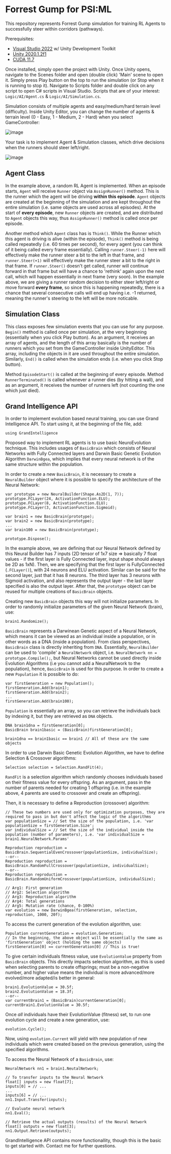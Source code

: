 # Forrest Gump for PSI:ML

This repository represents Forrest Gump simulation for training RL Agents to successfully steer within corridors (pathways).

Prerequisites:
* [Visual Studio 2022](https://visualstudio.microsoft.com/) w/ Unity Development Toolkit
* [Unity 2020.1.2f1](https://unity3d.com/get-unity/download/archive)
* [CUDA 11.7](https://developer.nvidia.com/cuda-toolkit-archive)

Once installed, simply open the project with Unity. Once Unity opens, navigate to the Scenes folder and open (double click) 'Main' scene to open it. Simply press Play button on the top to run the simulation (or Stop when it is running to stop it). Navigate to Scripts folder and double click on any script to open C# scripts in Visual Studio. Scripts that are of your interest: `Logic/AI/Agent.cs` & `Logic/AI/Simulation.cs`.

Simulation consists of multiple agents and easy/medium/hard terrain level (difficulty). Inside Unity Editor, you can change the number of agents & terrain level (0 - Easy, 1 - Medium, 2 - Hard) when you select GameController:

![image](https://user-images.githubusercontent.com/13545172/179606002-ca1be1e4-c3eb-457f-8e64-4621d3016a95.png)

Your task is to implement Agent & Simulation classes, which drive decisions when the runners should steer left/right.

![image](https://user-images.githubusercontent.com/13545172/179607080-f72f2def-e7a5-4ab4-af84-7368722af941.png)

## Agent Class

In the example above, a random RL Agent is implemented. When an episode starts, `Agent` will receive `Runner` object via `AssignRunner()` method. This is the runner which the agent will be driving **within this episode**. `Agent` objects are created at the beginning of the simulation and are kept throughout the entire simulation (i.e. same objects are used across all episodes). At the start of **every episode**, new `Runner` objects are created, and are distributed to `Agent` objects this way, thus `AssignRunner()` method is called once per episode.

Another method which `Agent` class has is `Think()`. While the Runner which this agent is driving is alive (within the episode), `Think()` method is being called repeatedly (i.e. 60 times per second), for every agent (you can think of it being called every frame essentially). Calling `runner.Steer(-1)` here will effectively make the runner steer a bit to the left in that frame, and `runner.Steer(+1)` will effectively make the runner steer a bit to the right in that frame. If `runner.Steer()` doesn't get called, runner will continue forward in that frame but will have a chance to 'rethink' again upon the next call, which will happen essentially in next frame (very soon). In the example above, we are giving a runner random decision to either steer left/right or move forward **every frame**, so since this is happening repeatedly, there is a chance that several consecutive calls will end up having i.e. -1 returned, meaning the runner's steering to the left will be more noticable.

## Simulation Class

This class exposes few simulation events that you can use for any purpose. `Begin()` method is called once per simulation, at the very beginning (essentially when you click Play button). As an argument, it receives an array of agents, and the length of this array basically is the number of runners which you set from the GameController inside UnityEditor. This array, including the objects in it are used throughout the entire simulation. Similarly, `End()` is called when the simulation ends (i.e. when you click Stop button).

Method `EpisodeStart()` is called at the beginning of every episode. Method `RunnerTerminated()` is called whenever a runner dies (by hitting a wall), and as an argument, it receives the number of runners left (not counting the one which just died).

## Grand Intelligence API

In order to implement evolution based neural training, you can use Grand Intelligence API. To start using it, at the beginning of the file, add:

`using GrandIntelligence`

Proposed way to implement RL agents is to use basic NeuroEvolution technique. This includes usages of `BasicBrain` which consists of Neural Networks with Fully Connected layers and Darwin Basic Genetic Evolution Algorithm `DarwinBgea`, which implies that every neural network is of the same structure within the population.

In order to create a new `BasicBrain`, it is necessary to create a `NeuralBuilder` object where it is possible to specify the architecture of the Neural Network:

```
var prototype = new NeuralBuilder(Shape.As2D(1, 7));
prototype.FCLayer(24, ActivationFunction.ELU);
prototype.FCLayer(8, ActivationFunction.ELU);
prototype.FCLayer(3, ActivationFunction.Sigmoid);

var brain1 = new BasicBrain(prototype);
var brain2 = new BasicBrain(prototype);
...
var brain100 = new BasicBrain(prototype);

prototype.Dispose();
```

In the example above, we are defining that our Neural Network defined by this Neural Builder has 7 inputs (2D tensor of 1x7 size => basically 7 float values - if the first layer is Fully Connected layer, input shape should always be 2D as 1xN). Then, we are specifying that the first layer is FullyConnected (`.FCLayer()`), with 24 neurons and ELU activation. Similar can be said for the second layer, just that it has 8 neurons. The third layer has 3 neurons with Sigmoid activation, and also represents the output layer - the last layer specified is also the output layer. After that, the `prototype` object can be reused for multiple creations of `BasicBrain` objects.

Creating new `BasicBrain` objects this way will not initialize parameters. In order to randomly initialize parameters of the given Neural Network (brain), use:

```
brain1.Randomize();
```

`BasicBrain` represents a Darwinean Genetic aspect of a Neural Network, which means it can be viewed as an individual inside a population, or in other words as a DNA (inside a population). From class perspectives, `BasicBrain` class is directly inheriting from `DNA`. Essentially, `NeuralBuilder` can be used to 'compile' a `NeuralNetwork` object, i.e. `NeuralNetwork nn = prototype.Compile();`, but Neural Networks cannot be used directly inside Evolution Algorithms (i.e you cannot add a NeuralNetwork to the population), hence, `BasicBrain` is used for this purpose. In order to create a new `Population` it is possible to do:

```
var firstGeneration = new Population();
firstGeneration.Add(brain1);
firstGeneration.Add(brain2);
...
firstGeneration.Add(brain100);
```

`Population` is essentially an array, so you can retrieve the individuals back by indexing it, but they are retrieved as `DNA` objects.

```
DNA brain1dna = firstGeneration[0];
BasicBrain brain1basic = (BasicBrain)firstGeneration[0];

brain1dna == brain1basic == brain1 // All of these are the same objects
```

In order to use Darwin Basic Genetic Evolution Algorithm, we have to define Selection & Crossover algorithms:

```
Selection selection = Selection.RandFit(4);
```

`RandFit` is a selection algorithm which randomly chooses individuals based on their fitness value for every offspring. As an argument, pass in the number of parents needed for creating 1 offspring (i.e. in the example above, 4 parents are used to crossover and create an offspring).

Then, it is necessary to define a Reproduction (crossover) algorithm:

```
// These two numbers are used only for optimization purposes, they are required to pass in but don't affect the logic of the algorithms
var populationSize = // Set the size of the population, i.e. 'var populationSize = firstGeneration.Size';
var individualSize = // Set the size of the individual inside the population (number of parameters), i.e. 'var individualSize = brain1.NeuralNetwork.Params'

Reproduction reproduction = BasicBrain.SequentialEvenCrossover(populationSize, individualSize);
--or--
Reproduction reproduction = BasicBrain.RandomFullCrossover(populationSize, individualSize);
--or--
Reproduction reproduction = BasicBrain.RandomUniformCrossover(populationSize, individualSize);
```

```
// Arg1: First generation
// Arg2: Selection algorithm
// Arg3: Reproduction algorithm
// Arg4: Total generations
// Arg5: Mutation rate (chance, 0-100%)
var evolution = new DarwinBgea(firstGeneration, selection, reproduction, 1000, 20f);
```

To access the current generation of the evolution algorithm, use:

```
Population currentGeneration = evolution.Generation;
// In the beginning, the above object will be essentially the same as 'firstGeneration' object (holding the same objects)
firstGeneration[0] == currentGeneration[0] // This is true!
```

To give certain individuals fitness value, use `EvolutionValue` property from `BasicBrain` objects. This directly impacts selection algorithm, as this is used when selecting parents to create offsprings; must be a non-negative number, and higher value means the individual is more advanced/more evolved/more adapted/is better in general:

```
brain1.EvolutionValue = 30.5f;
brain2.EvolutionValue = 18.3f;
--or--
var currentBrain1 = (BasicBrain)currentGeneration[0];
currentBrain1.EvolutionValue = 30.5f;
```

Once *all* individuals have their EvolutionValue (fitness) set, to run one evolution cycle and create a new generation, use:

```
evolution.Cycle();
```

Now, using `evolution.Current` will yield with new population of new individuals which were created based on the previous generation, using the specified algorithms.

To access the Neural Network of a `BasicBrain`, use:

```
NeuralNetwork nn1 = brain1.NeutalNetwork;

// To transfer inputs to the Neural Network
float[] inputs = new float[7];
inputs[0] = // ...
...
inputs[6] = // ...
nn1.Input.Transfer(inputs);

// Evaluate neural network
nn1.Eval();

// Retrieve the actual outputs (results) of the Neural Network
float[] outputs = new float[3];
nn1.Output.Retrieve(outputs);
```

GrandIntelligence API contains more functionallity, though this is the basic to get started with. Contact me for further questions.
